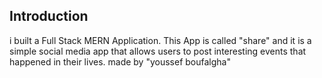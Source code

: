 
## Introduction

i built a Full Stack MERN Application. This App is called "share" and it is a simple social media app that allows users to post interesting events that happened in their lives.
made by "youssef boufalgha"



